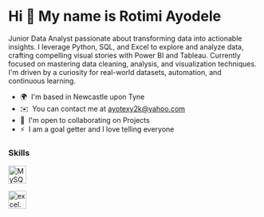 Hi 👋 My name is Rotimi Ayodele
===============================

Junior Data Analyst passionate about transforming data into actionable insights. I leverage Python, SQL, and Excel to explore and analyze data, crafting compelling visual stories with Power BI and Tableau. Currently focused on mastering data cleaning, analysis, and visualization techniques. I'm driven by a curiosity for real-world datasets, automation, and continuous learning.

* 🌍  I'm based in Newcastle upon Tyne
* ✉️  You can contact me at [ayotexy2k@yahoo.com](mailto:ayotexy2k@yahoo.com)
* 🤝  I'm open to collaborating on Projects
* ⚡  I am a goal getter and I love telling everyone

### Skills


<p align="left">
<a href="https://www.mysql.com/" target="_blank" rel="noreferrer"><img src="https://raw.githubusercontent.com/danielcranney/readme-generator/main/public/icons/skills/mysql-colored.svg" width="36" height="36" alt="MySQL" /></a>
</p>
<img src = "path/to/your/image.jpg" alt="excel.png" width="36" height="36">
